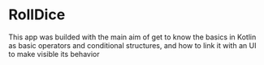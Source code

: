 # RollDice

This app was builded with the main aim of get to know the basics in Kotlin as basic operators and conditional structures,
and how to link it with an UI to make visible its behavior
